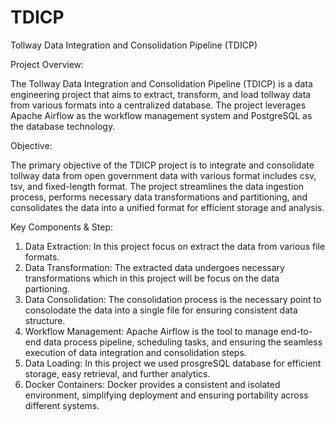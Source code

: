 # TDICP
Tollway Data Integration and Consolidation Pipeline (TDICP)


Project Overview:

The Tollway Data Integration and Consolidation Pipeline (TDICP) is a data engineering project that aims to extract, transform, and load tollway data from various formats into a centralized database. The project leverages Apache Airflow as the workflow management system and PostgreSQL as the database technology.


Objective:

The primary objective of the TDICP project is to integrate and consolidate tollway data from open government data with various format includes csv, tsv, and fixed-length format. The project streamlines the data ingestion process, performs necessary data transformations and partitioning, and consolidates the data into a unified format for efficient storage and analysis.


Key Components & Step:

1. Data Extraction:  In this project focus on extract the data from various file formats.
2. Data Transformation:  The extracted data undergoes necessary transformations which in this project will be focus on the data partioning.
3. Data Consolidation:  The consolidation process is the necessary point to consolodate the data into a single file for ensuring consistent data structure.
4. Workflow Management:  Apache Airflow is the tool to manage end-to-end data process pipeline, scheduling tasks, and ensuring the seamless execution of data integration and consolidation steps.
5. Data Loading:  In this project we used prosgreSQL database for efficient storage, easy retrieval, and further analytics.
6. Docker Containers:  Docker provides a consistent and isolated environment, simplifying deployment and ensuring portability across different systems.
